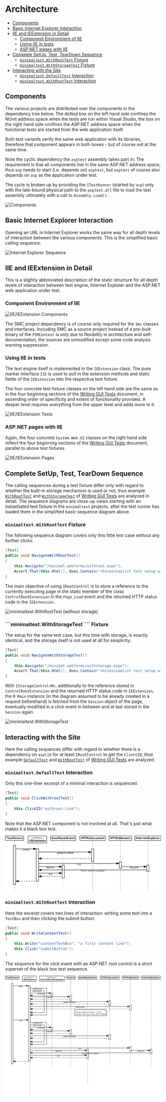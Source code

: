# Architecture

* [Components](#components)
* [Basic Internet Explorer Interaction](#basic-internet-explorer-interaction)
* [IIE and IEExtension in Detail](#iie-and-ieextension-in-detail)
   * [Component Environment of IIE](#component-environment-of-iie)
   * [Using IIE in tests](#using-iie-in-tests)
   * [ASP.NET pages with IIE](#aspnet-pages-with-iie)
* [Complete SetUp, Test, TearDown Sequence](#complete-setup-test-teardown-sequence)
   * [```minimaltest.WithRootTest``` Fixture](#minimaltestwithroottest-fixture)
   * [```minimaltest.WithStorageTest``` Fixture](#minimaltestwithstoragetest-fixture)
* [Interacting with the Site](#interacting-with-the-site)
   * [```minimaltest.DefaultTest``` Interaction](#minimaltestdefaulttest-interaction)
   * [```minimaltest.WithRootTest``` Interaction](#minimaltestwithroottest-interaction)


## Components

The various projects are distributed over the components in the dependency tree
below. The dotted box on the left hand side confines the NUnit address space
when the tests are run within Visual Studio, the box on the right hand side
confines the ASP.NET address space when the functional tests are started from
the web application itself.

Both test variants verify the same web application with its libraries,
therefore that component appears in both boxes - but of course not at the same
time.
 
Note the cyclic dependency the ```asptest``` assembly takes part in: The
requirement is that all components live in the same ASP.NET address space, thus
```asp``` needs to start (i.e. depends on) ```asptest```, but ```asptest``` of
course also depends on ```asp``` as the application under test.

The cycle is broken up by providing the ```ITestRunner``` (started by
```asp```) only with the late-bound physical path to the ```asptest.dll``` file
to load the test assembly ultimately with a call to ```Assembly.Load()```.

![Components](components.png)



## Basic Internet Explorer Interaction

Opening an URL in Internet Explorer works the same way for all depth levels of
interaction between the various components. This is the simplified basic
calling sequence:

![Internet Explorer Sequence](internet-explorer.png)



## IIE and IEExtension in Detail

This is a slightly abbreviated description of the static structure for all
depth levels of interaction between test engine, Internet Explorer and the
ASP.NET web application under test. 


### Component Environment of IIE

![IIE/IEExtension Components](iie-component.png)

The SMC project dependency is of course only required for the ```Smc``` classes
and interfaces. Including SMC as a source project instead of a pre-built binary
of the ```FSMContext``` is only due to flexibility in architecture and
self-documentation, the sources are unmodified except some code analysis
warning suppression.



### Using IIE in tests

The test engine itself is implemented in the ```IEExtension``` class. The pure
marker interface ```IIE```  is used to pull in the extension methods and static
fields of the ```IEExtension``` into the respective test fixture.

The four concrete test fixture classes on the left hand side are the same as in
the four beginning sections of the [Writing GUI Tests](writing.md) document, in
ascending order of specificity and extent of functionality provided. A deeper
level requires everything from the upper level and adds more to it.


![IIE/IEExtension Tests](iie-test.png)



### ASP.NET pages with IIE

Again, the four concrete ```System.Web.UI``` classes on the right hand side
reflect the four beginning sections of the [Writing GUI Tests](writing.md)
document, parallel to above test fixtures.

![IIE/IEExtension Pages](iie-page.png)



## Complete SetUp, Test, TearDown Sequence

The calling sequences during a test fixture differ only with regard to whether
the built-in storage mechanism is used or not, thus example
[```WithRootTest```](writing.md#minimaltestwithroottest-dont-hunt-for-web-controls) and
[```WithStorageTest```](writing.md#minimaltestwithstoragetest-flexible-persistency-for-a-model-object)
of [Writing GUI Tests](writing.md) are analyzed in detail. The sequence
diagrams are close-up views starting with an instantiated test fixture in the
```minimaltest``` projects, after the test runner has loaded them in the
simplified basic sequence diagram above.


### ```minimaltest.WithRootTest``` Fixture

The following sequence diagram covers only this little test case without any further clicks:

```csharp
[Test]
public void NavigateWithRootTest()
{
    this.Navigate("/minimal.webforms/withroot.aspx");
    Assert.That(this.Html(), Does.Contain("<h1>minimalist test setup with root</h1>"));
}

```

The main objective of using ```IRootControl``` is to store a reference to the
currently executing page in the static member of the class
```ControlRootExtension``` in the ```Page_Load``` event and the returned HTTP
status code in the ```IEExtension```.

![minimaltest.WithRootTest (without storage)](test-without-storage.png)


### ```minimaltest.WithStorageTest```` Fixture

The setup for the same test case, but this time with storage, is exactly
identical, and the storage itself is not used at all for simplicity:

```csharp
[Test]
public void NavigateWithStorageTest()
{
    this.Navigate("/minimal.webforms/withstorage.aspx");
    Assert.That(this.Html(), Does.Contain("<h1>minimalist test setup with storage</h1>"));
}
```

With ```IStorageControl<M>```, additionally to the reference stored in
```ControlRootExtension``` and the returned HTTP status code in
```IEExtension```, the ```M Main``` instance (in the diagram assumed to be
already created in a request beforehand) is fetched from the ```Session```
object of the page, eventually modified in a click event in between and at last
stored in the ```Session``` again.

![minimaltest.WithStorageTest](test-with-storage.png)



## Interacting with the Site

Here the calling sequences differ with regard to whether there is a dependency
on ```asplib``` for at least ```IRootControl``` to get the ```ClientID```, thus
example [```DefaultTest```](writing.md#minimaltestdefaulttest-a-view-from-the-outside) and
[```WithRootTest```](writing.md#minimaltestwithroottest-dont-hunt-for-web-controls) of
[Writing GUI Tests](writing.md) are analyzed.


### ```minimaltest.DefaultTest``` Interaction

Only this one-liner excerpt of a minimal interaction is sequenced:

```csharp
[Test]
public void ClickWithrootTest()
{
    this.ClickID("withroot-link");
}
```

Note that the ASP.NET component is not involved at all. That's just what makes
it a black box test.

![minimaltest.DefaultTest](interaction-default.png)


### ```minimaltest.WithRootTest``` Interaction

Here the excerpt covers two lines of interaction: writing some text into a
```TextBox``` and then clicking the submit button:

```csharp
[Test]
public void WriteContentTest()
{
    this.Write("contentTextBox", "a first content line");
    this.Click("submitButton");
}
```

The sequence for the click event with an ASP.NET root control is a strict
superset of the black box test sequence.

![minimaltest.WithRootTest](interaction-withroot.png)
